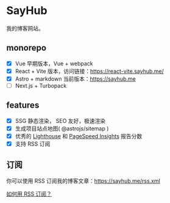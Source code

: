 # SayHub

我的博客网站。

## monorepo

- [x] Vue 早期版本，Vue + webpack
- [x] React + Vite 版本，访问链接：https://react-vite.sayhub.me/
- [x] Astro + markdown 当前版本：https://sayhub.me
- [ ] Next.js + Turbopack

## features

- [x] SSG 静态渲染， SEO 友好，极速渲染
- [x] 生成项目站点地图( @astrojs/sitemap )
- [x] 优秀的 [Lighthouse](https://web.dev/measure/) 和 [PageSpeed Insights](https://pagespeed.web.dev/) 报告分数
- [x] 支持 RSS 订阅

## 订阅

你可以使用 RSS 订阅我的博客文章：https://sayhub.me/rss.xml

[如何用 RSS 订阅？](https://zhuanlan.zhihu.com/p/55026716)
